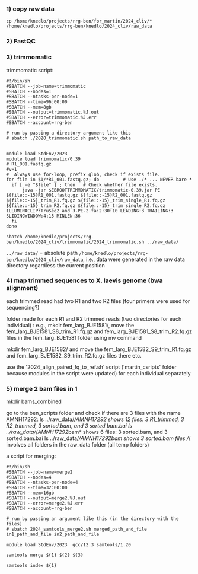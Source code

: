 ### 1) copy raw data 

```
cp /home/knedlo/projects/rrg-ben/for_martin/2024_cliv/* /home/knedlo/projects/rrg-ben/knedlo/2024_cliv/raw_data
```

### 2) FastQC

### 3) trimmomatic

trimmomatic script:

```
#!/bin/sh
#SBATCH --job-name=trimmomatic
#SBATCH --nodes=1
#SBATCH --ntasks-per-node=1
#SBATCH --time=96:00:00
#SBATCH --mem=8gb
#SBATCH --output=trimmomatic.%J.out
#SBATCH --error=trimmomatic.%J.err
#SBATCH --account=rrg-ben

# run by passing a directory argument like this
# sbatch ./2020_trimmomatic.sh path_to_raw_data


module load StdEnv/2023
module load trimmomatic/0.39
# R1_001.fastq.gz
#v=1
#  Always use for-loop, prefix glob, check if exists file.
for file in $1/*R1_001.fastq.gz; do         # Use ./* ... NEVER bare *
  if [ -e "$file" ] ; then   # Check whether file exists.
      java -jar $EBROOTTRIMMOMATIC/trimmomatic-0.39.jar PE ${file::-15}R1_001.fastq.gz ${file::-15}R2_001.fastq.gz ${file::-15}_trim_R1.fq.gz ${file::-15}_trim_single_R1.fq.gz ${file::-15}_trim_R2.fq.gz ${file::-15}_trim_single_R2.fq.gz ILLUMINACLIP:TruSeq2_and_3-PE-2.fa:2:30:10 LEADING:3 TRAILING:3 SLIDINGWINDOW:4:15 MINLEN:36
  fi
done
```

```
sbatch /home/knedlo/projects/rrg-ben/knedlo/2024_cliv/trimmomatic/2024_trimmomatic.sh ../raw_data/
```

`../raw_data/` = absolute path `/home/knedlo/projects/rrg-ben/knedlo/2024_cliv/raw_data`, i.e., data were generated in the raw data directory regardless the current position

### 4) map trimmed sequences to X. laevis genome (bwa alignment)

each trimmed read had two R1 and two R2 files (four primers were used for sequencing?)

folder made for each R1 and R2 trimmed reads (two directories for each individual) : e.g., mkdir fem_larg_BJE1581/, move the fem_larg_BJE1581_S8_trim_R1.fq.gz and fem_larg_BJE1581_S8_trim_R2.fq.gz files in the fem_larg_BJE1581 folder using mv command

mkdir fem_larg_BJE1582/ and move the fem_larg_BJE1582_S9_trim_R1.fq.gz and fem_larg_BJE1582_S9_trim_R2.fq.gz files there etc.

use the '2024_align_paired_fq_to_ref.sh' script ('martin_csripts' folder because modules in the script were updated) for each individual separately



### 5) merge 2 bam files in 1

mkdir bams_combined

go to the ben_scripts folder and check if there are 3 files with the name AMNH17292: ls ../raw_data/*/*AMNH17292* shows 12 files: 3 R1_trimmed, 3 R2_trimmed, 3 sorted.bam, and 3 sorted.bam.bai ls ../raw_data/*/*AMNH17292*bam* shows 6 files: 3 sorted.bam, and 3 sorted.bam.bai ls ../raw_data/*/*AMNH17292*bam shows 3 sorted.bam files /*/ involves all folders in the raw_data folder (all temp folders)

a script for merging:

```
#!/bin/sh
#SBATCH --job-name=merge2
#SBATCH --nodes=4
#SBATCH --ntasks-per-node=4
#SBATCH --time=32:00:00
#SBATCH --mem=16gb
#SBATCH --output=merge2.%J.out
#SBATCH --error=merge2.%J.err
#SBATCH --account=rrg-ben

# run by passing an argument like this (in the directory with the files)
# sbatch 2024_samtools_merge2.sh merged_path_and_file in1_path_and_file in2_path_and_file 

module load StdEnv/2023  gcc/12.3 samtools/1.20

samtools merge ${1} ${2} ${3}

samtools index ${1}
```
